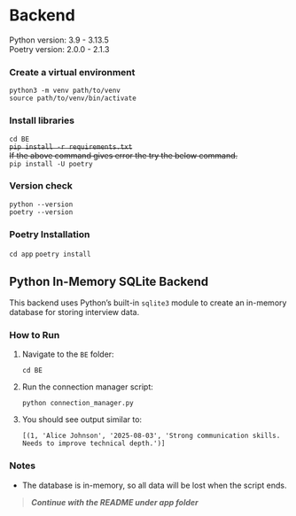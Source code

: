 # Backend
Python version: 3.9 - 3.13.5  
Poetry version: 2.0.0 - 2.1.3  

### Create a virtual environment
`python3 -m venv path/to/venv`\
`source path/to/venv/bin/activate`

### Install libraries
`cd BE`\
~~`pip install -r requirements.txt`~~\
~~If the above command gives error the try the below command.~~\
`pip install -U poetry`

### Version check
`python --version`\
`poetry --version`

### Poetry Installation
`cd app`
`poetry install`

## Python In-Memory SQLite Backend

This backend uses Python’s built-in `sqlite3` module to create an in-memory database for storing interview data.

### How to Run
1. Navigate to the `BE` folder:
   ```
   cd BE
   ```
2. Run the connection manager script:
   ```
   python connection_manager.py
   ```
3. You should see output similar to:
   ```
   [(1, 'Alice Johnson', '2025-08-03', 'Strong communication skills. Needs to improve technical depth.')]
   ```

### Notes

- The database is in-memory, so all data will be lost when the script ends.

> ___Continue with the README under app folder___